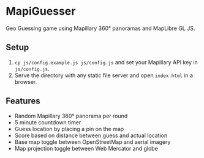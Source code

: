 # MapiGuesser

Geo Guessing game using Mapillary 360° panoramas and MapLibre GL JS.

## Setup

1. `cp js/config.example.js js/config.js` and set your Mapillary API key in `js/config.js`.
2. Serve the directory with any static file server and open `index.html` in a browser.

## Features

* Random Mapillary 360° panorama per round
* 5 minute countdown timer
* Guess location by placing a pin on the map
* Score based on distance between guess and actual location
* Base map toggle between OpenStreetMap and aerial imagery
* Map projection toggle between Web Mercator and globe
